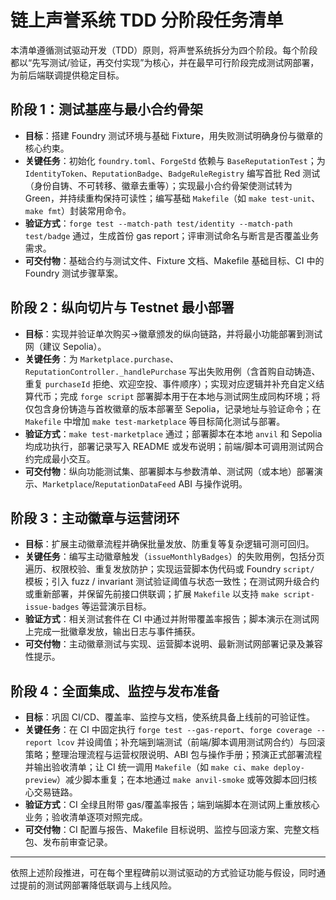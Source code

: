 # 链上声誉系统 TDD 分阶段任务清单

本清单遵循测试驱动开发（TDD）原则，将声誉系统拆分为四个阶段。每个阶段都以“先写测试/验证，再交付实现”为核心，并在最早可行阶段完成测试网部署，为前后端联调提供稳定目标。

## 阶段 1：测试基座与最小合约骨架
- **目标**：搭建 Foundry 测试环境与基础 Fixture，用失败测试明确身份与徽章的核心约束。
- **关键任务**：初始化 `foundry.toml`、`ForgeStd` 依赖与 `BaseReputationTest`；为 `IdentityToken`、`ReputationBadge`、`BadgeRuleRegistry` 编写首批 Red 测试（身份自铸、不可转移、徽章去重等）；实现最小合约骨架使测试转为 Green，并持续重构保持可读性；编写基础 `Makefile`（如 `make test-unit`、`make fmt`）封装常用命令。
- **验证方式**：`forge test --match-path test/identity --match-path test/badge` 通过，生成首份 gas report；评审测试命名与断言是否覆盖业务需求。
- **可交付物**：基础合约与测试文件、Fixture 文档、Makefile 基础目标、CI 中的 Foundry 测试步骤草案。

## 阶段 2：纵向切片与 Testnet 最小部署
- **目标**：实现并验证单次购买→徽章颁发的纵向链路，并将最小功能部署到测试网（建议 Sepolia）。
- **关键任务**：为 `Marketplace.purchase`、`ReputationController._handlePurchase` 写出失败用例（含首购自动铸造、重复 `purchaseId` 拒绝、欢迎空投、事件顺序）；实现对应逻辑并补充自定义结算代币；完成 `forge script` 部署脚本用于在本地与测试网生成同构环境；将仅包含身份铸造与首枚徽章的版本部署至 Sepolia，记录地址与验证命令；在 `Makefile` 中增加 `make test-marketplace` 等目标简化测试与部署。
- **验证方式**：`make test-marketplace` 通过；部署脚本在本地 `anvil` 和 Sepolia 均成功执行，部署记录写入 README 或发布说明；前端/脚本可调用测试网合约完成最小交互。
- **可交付物**：纵向功能测试集、部署脚本与参数清单、测试网（或本地）部署演示、`Marketplace`/`ReputationDataFeed` ABI 与操作说明。

## 阶段 3：主动徽章与运营闭环
- **目标**：扩展主动徽章流程并确保批量发放、防重复等复杂逻辑可测可回归。
- **关键任务**：编写主动徽章触发（`issueMonthlyBadges`）的失败用例，包括分页遍历、权限校验、重复发放防护；实现运营脚本伪代码或 Foundry `script/` 模板；引入 fuzz / invariant 测试验证阈值与状态一致性；在测试网升级合约或重新部署，并保留先前接口供联调；扩展 `Makefile` 以支持 `make script-issue-badges` 等运营演示目标。
- **验证方式**：相关测试套件在 CI 中通过并附带覆盖率报告；脚本演示在测试网上完成一批徽章发放，输出日志与事件捕获。
- **可交付物**：主动徽章测试与实现、运营脚本说明、最新测试网部署记录及兼容性提示。

## 阶段 4：全面集成、监控与发布准备
- **目标**：巩固 CI/CD、覆盖率、监控与文档，使系统具备上线前的可验证性。
- **关键任务**：在 CI 中固定执行 `forge test --gas-report`、`forge coverage --report lcov` 并设阈值；补充端到端测试（前端/脚本调用测试网合约）与回滚策略；整理治理流程与运营权限说明、ABI 包与操作手册；预演正式部署流程并输出验收清单；让 CI 统一调用 `Makefile`（如 `make ci`、`make deploy-preview`）减少脚本重复；在本地通过 `make anvil-smoke` 或等效脚本回归核心交易链路。
- **验证方式**：CI 全绿且附带 gas/覆盖率报告；端到端脚本在测试网上重放核心业务；验收清单逐项对照完成。
- **可交付物**：CI 配置与报告、Makefile 目标说明、监控与回滚方案、完整文档包、发布前审查记录。

---

依照上述阶段推进，可在每个里程碑前以测试驱动的方式验证功能与假设，同时通过提前的测试网部署降低联调与上线风险。
